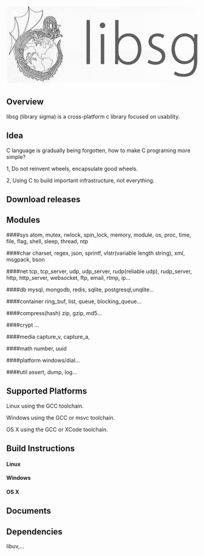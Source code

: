 # ![](logo.png)

## Overview

libsg (library sigma) is a cross-platform c library focused on usability.

## Idea
C language is gradually being forgotten, how to make C programing more simple?

1, Do not reinvent wheels, encapsulate good wheels.

2, Using C to build important infrastructure, not everything.

## Download releases

## Modules

####sys
atom, mutex, rwlock, spin_lock, memory, module, os, proc, time, file, flag, shell, sleep, thread, ntp

####char
charset, regex, json, sprintf, vlstr(variable length string), xml, msgpack, bson

####net
tcp, tcp_server, udp, udp_server, rudp(reliable udp), rudp_server, http, http_server, websocket, ftp, email, rtmp, ip...

####db
mysql, mongodb, redis, sqlite, postgresql,unqlite...

####container
ring_buf, list, queue, blocking_queue...

####compress(hash)
zip, gzip, md5...

####crypt
...

####media
capture_v, capture_a, 

####math
number, uuid

####platform
windows/dial...

####util
assert, dump, log...

## Supported Platforms

Linux using the GCC toolchain.

Windows using the GCC or msvc toolchain.

OS X using the GCC or XCode toolchain.

## Build Instructions

#### Linux

#### Windows

#### OS X

## Documents

## Dependencies

libuv,...
